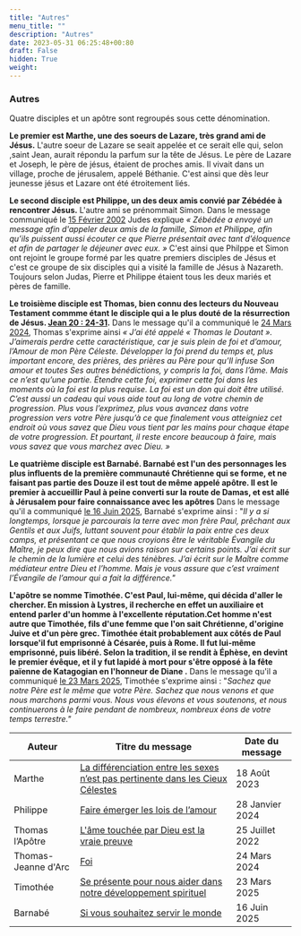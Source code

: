 ```yaml
---
title: "Autres"
menu_title: ""
description: "Autres"
date: 2023-05-31 06:25:48+00:80
draft: False
hidden: True
weight:
---
```

### Autres

Quatre disciples et un apôtre sont regroupés sous cette dénomination. 

**Le premier est Marthe, une des soeurs de Lazare, très grand ami de Jésus.** L'autre soeur de Lazare se seait appelée et ce serait elle qui, selon ,saint Jean, aurait répondu la parfum sur la tête de Jésus. Le père de Lazare et Joseph, le père de jésus, étaient de proches amis. Il vivait dans un village, proche de jérusalem, appelé Béthanie. C'est ainsi que dès leur jeunesse jésus et Lazare ont été étroitement liés.

**Le second disciple est Philippe, un des deux amis convié par Zébédée à rencontrer Jésus.** L'autre ami se prénommait Simon. Dans le message communiqué le [15 Février 2002](/fr-contemporary-messages/fr-contemporary-messages-by-date-order/fr-contemporary-messages-2002/fr-2002-2-15-1-hr-judas/) Judes explique *« Zébédée a envoyé un message afin d'appeler deux amis de la famille, Simon et Philippe, afin qu’ils puissent aussi écouter ce que Pierre présentait avec tant d’éloquence et afin de partager le déjeuner avec eux. »* C'est ainsi que Philppe et Simon ont rejoint le groupe formé par les quatre premiers disciples de Jésus et c'est ce groupe de six disciples qui a visité la famille de Jésus à Nazareth. Toujours selon Judas, Pierre et Philippe étaient tous les deux mariés et pères de famille.

**Le troisième disciple est Thomas, bien connu des lecteurs du Nouveau Testament commme étant le disciple qui a le plus douté de la résurrection de Jésus. [Jean 20 : 24-31](https://www.aelf.org/bible/Jn/20).** Dans le message qu'il a communiqué le [24 Mars 2024](/fr-contemporary-messages/fr-contemporary-messages-by-date-order/fr-contemporary-messages-2024/fr-2024-3-24-1-em-thomas-joan-of-arc/), Thomas s'exprime ainsi *« J’ai été appelé « Thomas le Doutant ». J’aimerais perdre cette caractéristique, car je suis plein de foi et d’amour, l’Amour de mon Père Céleste. Développer la foi prend du temps et, plus important encore, des prières, des prières au Père pour qu’Il infuse Son amour et toutes Ses autres bénédictions, y compris la foi, dans l’âme. Mais ce n’est qu’une partie. Étendre cette foi, exprimer cette foi dans les moments où la foi est la plus requise. La foi est un don qui doit être utilisé. C’est aussi un cadeau qui vous aide tout au long de votre chemin de progression. Plus vous l’exprimez, plus vous avancez dans votre progression vers votre Père jusqu’à ce que finalement vous atteigniez cet endroit où vous savez que Dieu vous tient par les mains pour chaque étape de votre progression. Et pourtant, il reste encore beaucoup à faire, mais vous savez que vous marchez avec Dieu. »*

**Le quatrième disciple est Barnabé. Barnabé est l'un des personnages les plus influents de la première communauté Chrétienne qui se forme, et ne faisant pas partie des Douze il est tout de même appelé apôtre. Il est le premier à accueillir Paul à peine converti sur la route de Damas, et est allé à Jérusalem pour faire connaissance avec les apôtres** Dans le message qu'il a communiqué [le 16 Juin 2025](/fr-contemporary-messages/fr-contemporary-messages-by-date-order/fr-contemporary-messages-2025/fr-2025-6-16-1-jw-barnabas/), Barnabé s'exprime ainsi : "*Il y a si longtemps, lorsque je parcourais la terre avec mon frère Paul, prêchant aux Gentils et aux Juifs, luttant souvent pour établir la paix entre ces deux camps, et présentant ce que nous croyions être le véritable Évangile du Maître, je peux dire que nous avions raison sur certains points. J’ai écrit sur le chemin de la lumière et celui des ténèbres. J’ai écrit sur le Maître comme médiateur entre Dieu et l’homme. Mais je vous assure que c’est vraiment l’Évangile de l’amour qui a fait la différence."*

**L'apôtre se nomme Timothée. C'est Paul, lui-même, qui décida d'aller le chercher. En mission à Lystres, il recherche en effet un auxiliaire et entend parler d'un homme à l'excellente réputation.Cet homme n'est autre que Timothée, fils d'une femme que l'on sait Chrétienne, d'origine Juive et d'un père grec. Timothée était probablement aux côtés de Paul lorsque'il fut emprisonné à Césarée, puis à Rome. Il fut lui-même emprisonné, puis libéré. Selon la tradition, il se rendit à Éphèse, en devint le premier évêque, et il y fut lapidé à mort pour s'être opposé à la fête païenne de Katagogian en l'honneur de Diane .** Dans le message qu'il a communiqué [le 23 Mars 2025](/fr-contemporary-messages/fr-contemporary-messages-by-date-order/fr-contemporary-messages-2025/fr-2025-3-23-3-em-timothy/), Timothée s'exprime ainsi : "*Sachez que notre Père est le même que votre Père. Sachez que nous venons et que nous marchons parmi vous. Nous vous élevons et vous soutenons, et nous continuerons à le faire pendant de nombreux, nombreux éons de votre temps terrestre."*

**Auteur** | **Titre du message** | **Date du message**  
---|---|---
Marthe | [La différenciation entre les sexes n’est pas pertinente dans les Cieux Célestes ](/fr-contemporary-messages/fr-contemporary-messages-by-date-order/fr-contemporary-messages-2023/fr-2023-8-18-2-af-martha/) | 18 Août 2023
Philippe | [Faire émerger les lois de l’amour](/fr-contemporary-messages/fr-contemporary-messages-by-date-order/fr-contemporary-messages-2024/fr-2024-1-28-1-af-philippe/) | 28 Janvier 2024
Thomas l’Apôtre | [L'âme touchée par Dieu est la vraie preuve](/fr-contemporary-messages/fr-contemporary-messages-by-date-order/fr-contemporary-messages-2022/fr-2022-7-25-1-jw-thomas-the-apostle/) | 25 Juillet 2022
Thomas-Jeanne d'Arc | [Foi](/fr-contemporary-messages/fr-contemporary-messages-by-date-order/fr-contemporary-messages-2024/fr-2024-3-24-1-em-thomas-joan-of-arc/) | 24 Mars 2024
Timothée | [Se présente pour nous aider dans notre développement spirituel](/fr-contemporary-messages/fr-contemporary-messages-by-date-order/fr-contemporary-messages-2025/fr-2025-3-23-3-em-timothy/) | 23 Mars 2025
Barnabé | [Si vous souhaitez servir le monde](/fr-contemporary-messages/fr-contemporary-messages-by-date-order/fr-contemporary-messages-2025/fr-2025-6-16-1-jw-barnabas/) | 16 Juin 2025 
